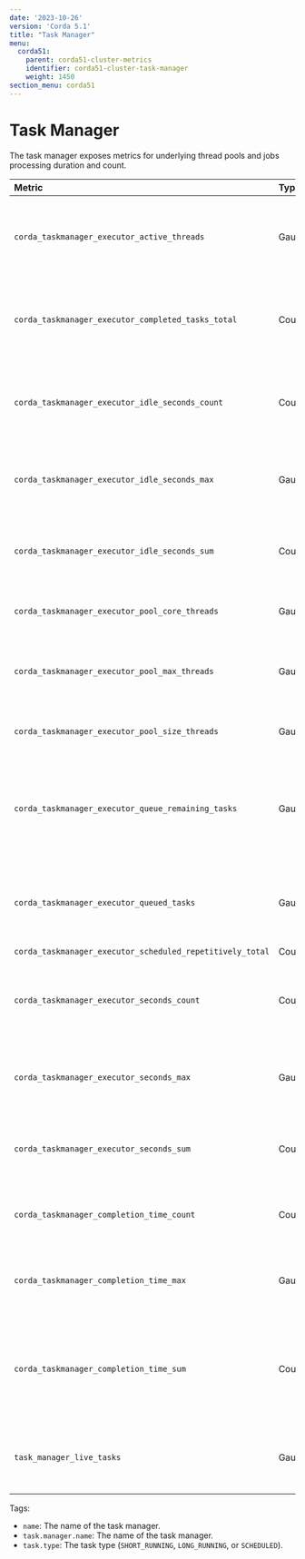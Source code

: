 ```yaml
---
date: '2023-10-26'
version: 'Corda 5.1'
title: "Task Manager"
menu:
  corda51:
    parent: corda51-cluster-metrics
    identifier: corda51-cluster-task-manager
    weight: 1450
section_menu: corda51
---
```


# Task Manager

The task manager exposes metrics for underlying thread pools and jobs processing duration and count.

<style>
table th:first-of-type {
    width: 25%;
}
table th:nth-of-type(2) {
    width: 10%;
}
table th:nth-of-type(3) {
    width: 20%;
}
table th:nth-of-type(4) {
    width: 45%;
}
</style>

| Metric                                                    | Type    | Tags                                                      | Description                                                                            |
| :-------------------------------------------------------- | :------ | :-------------------------------------------------------- | :------------------------------------------------------------------------------------- |
| `corda_taskmanager_executor_active_threads`               | Gauge   | `name`                                                    | The approximate number of threads that are actively executing tasks.                   |
| `corda_taskmanager_executor_completed_tasks_total`        | Counter | `name`                                                    | The approximate number of tasks that have completed execution.                         |
| `corda_taskmanager_executor_idle_seconds_count`           | Counter | `name`                                                    | The number of events that have been observed for the base metric.                   |
| `corda_taskmanager_executor_idle_seconds_max`             | Gauge   | `name`                                                    | The maximum observed value for the base metric.                                                                                       |
| `corda_taskmanager_executor_idle_seconds_sum`             | Counter | `name`                                                    | The total sum of all observed values for the base metric.                           |
| `corda_taskmanager_executor_pool_core_threads`            | Gauge   | `name`                                                    | The core number of threads for the pool.                                               |
| `corda_taskmanager_executor_pool_max_threads`             | Gauge   | `name`                                                    | The maximum allowed number of threads in the pool.                                     |
| `corda_taskmanager_executor_pool_size_threads`            | Gauge   | `name`                                                    | The current number of threads in the pool.                                             |
| `corda_taskmanager_executor_queue_remaining_tasks`        | Gauge   | `name`                                                    | The number of additional elements that this queue can ideally accept without blocking. |
| `corda_taskmanager_executor_queued_tasks`                 | Gauge   | `name`                                                    | The approximate number of tasks that are queued for execution.                         |
| `corda_taskmanager_executor_scheduled_repetitively_total` | Counter | `name`                                                    |                                                                                        |
| `corda_taskmanager_executor_seconds_count`                | Counter | `name`                                                    | The number of events that have been observed for the base metric.                   |
| `corda_taskmanager_executor_seconds_max`                  | Gauge   | `name`                                                    | The maximum observed value for the base metric.                                                                                       |
| `corda_taskmanager_executor_seconds_sum`                  | Counter | `name`                                                    | The total sum of all observed values for the base metric                            |
| `corda_taskmanager_completion_time_count`                  |  Counter  | <ul><li>`task.manager.name`</li><li>`task.type`</li></ul> | The number of tasks completed by a task manager..            |
| `corda_taskmanager_completion_time_max`                  |  Gauge  | <ul><li>`task.manager.name`</li><li>`task.type`</li></ul> | The max time taken to complete a task by a task manager.           |
| `corda_taskmanager_completion_time_sum`                  |  Counter  | <ul><li>`task.manager.name`</li><li>`task.type`</li></ul> | The total sum of the time taken to execute all completed tasks by a task manager.           |
| `task_manager_live_tasks`                                               | Gauge  | <ul><li>`task.manager.name`</li><li>`task.type`</li></ul> | The number of live tasks running or scheduled in the task manager.                     |

Tags:

* `name`: The name of the task manager.
* `task.manager.name`: The name of the task manager.
* `task.type`: The task type (`SHORT_RUNNING`, `LONG_RUNNING`, or `SCHEDULED`).
